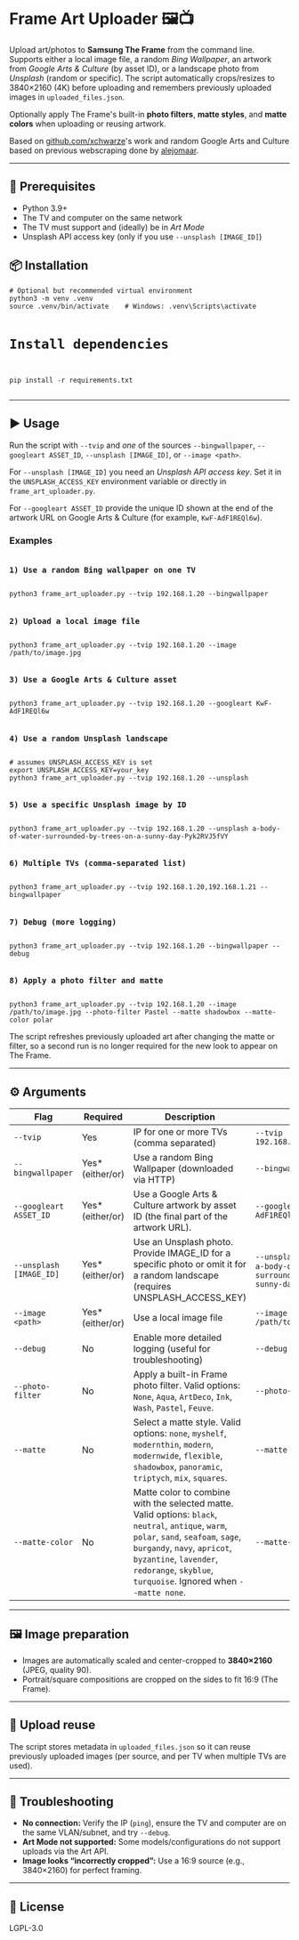 <h1>Frame Art Uploader 🖼️📺</h1>
<p>Upload art/photos to <strong>Samsung The Frame</strong> from the command line. Supports either a local image file, a random <em>Bing Wallpaper</em>, an artwork from <em>Google Arts &amp; Culture</em> (by asset ID), or a landscape photo from <em>Unsplash</em> (random or specific). The script automatically crops/resizes to 3840×2160 (4K) before uploading and remembers previously uploaded images in <code>uploaded_files.json</code>.</p>
<p>Optionally apply The Frame's built-in <strong>photo filters</strong>, <strong>matte styles</strong>, and <strong>matte colors</strong> when uploading or reusing artwork.</p>
Based on <a href="https://github.com/xchwarze/samsung-tv-ws-api">github.com/xchwarze</a>'s work and random Google Arts and Culture based on previous webscraping done by <a href="https://github.com/alejomaar/google-arts-and-culture/">alejomaar</a>.<br>
<hr>

<h2>🔧 Prerequisites</h2>
<ul>
  <li>Python 3.9+</li>
  <li>The TV and computer on the same network</li>
  <li>The TV must support and (ideally) be in <em>Art Mode</em></li>
  <li>Unsplash API access key (only if you use <code>--unsplash [IMAGE_ID]</code>)</li>
</ul>

<h2>📦 Installation</h2>
<pre><code># Optional but recommended virtual environment
python3 -m venv .venv
source .venv/bin/activate    # Windows: .venv\Scripts\activate

# Install dependencies
pip install -r requirements.txt
</code></pre>

<hr>

<h2>▶️ Usage</h2>
<p>Run the script with <code>--tvip</code> and <em>one</em> of the sources <code>--bingwallpaper</code>, <code>--googleart ASSET_ID</code>, <code>--unsplash [IMAGE_ID]</code>, or <code>--image &lt;path&gt;</code>.</p>

<p>For <code>--unsplash [IMAGE_ID]</code> you need an <em>Unsplash API access key</em>. Set it in the <code>UNSPLASH_ACCESS_KEY</code> environment variable or directly in <code>frame_art_uploader.py</code>.</p>

<p>For <code>--googleart ASSET_ID</code> provide the unique ID shown at the end of the artwork URL on Google Arts &amp; Culture (for example, <code>KwF-AdF1REQl6w</code>).</p>

<h3>Examples</h3>
<pre><code><h3>1) Use a random Bing wallpaper on one TV</h3>
python3 frame_art_uploader.py --tvip 192.168.1.20 --bingwallpaper

<h3>2) Upload a local image file</h3>
python3 frame_art_uploader.py --tvip 192.168.1.20 --image /path/to/image.jpg

<h3>3) Use a Google Arts &amp; Culture asset</h3>
python3 frame_art_uploader.py --tvip 192.168.1.20 --googleart KwF-AdF1REQl6w

<h3>4) Use a random Unsplash landscape</h3>
# assumes UNSPLASH_ACCESS_KEY is set
export UNSPLASH_ACCESS_KEY=your_key
python3 frame_art_uploader.py --tvip 192.168.1.20 --unsplash

<h3>5) Use a specific Unsplash image by ID</h3>
python3 frame_art_uploader.py --tvip 192.168.1.20 --unsplash a-body-of-water-surrounded-by-trees-on-a-sunny-day-Pyk2RVJ5fVY

<h3>6) Multiple TVs (comma-separated list)</h3>
python3 frame_art_uploader.py --tvip 192.168.1.20,192.168.1.21 --bingwallpaper

<h3>7) Debug (more logging)</h3>
python3 frame_art_uploader.py --tvip 192.168.1.20 --bingwallpaper --debug

<h3>8) Apply a photo filter and matte</h3>
python3 frame_art_uploader.py --tvip 192.168.1.20 --image /path/to/image.jpg --photo-filter Pastel --matte shadowbox --matte-color polar
</code></pre>

<p>The script refreshes previously uploaded art after changing the matte or filter, so a second run is no longer required for the new look to appear on The Frame.</p>

<hr>

<h2>⚙️ Arguments</h2>
<table>
  <thead>
    <tr>
      <th>Flag</th>
      <th>Required</th>
      <th>Description</th>
      <th>Example</th>
    </tr>
  </thead>
  <tbody>
    <tr>
      <td><code>--tvip</code></td>
      <td>Yes</td>
      <td>IP for one or more TVs (comma separated)</td>
      <td><code>--tvip 192.168.1.20,192.168.1.21</code></td>
    </tr>
    <tr>
      <td><code>--bingwallpaper</code></td>
      <td>Yes* (either/or)</td>
      <td>Use a random Bing Wallpaper (downloaded via HTTP)</td>
      <td><code>--bingwallpaper</code></td>
    </tr>
    <tr>
      <td><code>--googleart ASSET_ID</code></td>
      <td>Yes* (either/or)</td>
      <td>Use a Google Arts &amp; Culture artwork by asset ID (the final part of the artwork URL).</td>
      <td><code>--googleart KwF-AdF1REQl6w</code></td>
    </tr>
    <tr>
      <td><code>--unsplash [IMAGE_ID]</code></td>
      <td>Yes* (either/or)</td>
      <td>Use an Unsplash photo. Provide IMAGE_ID for a specific photo or omit it for a random landscape (requires UNSPLASH_ACCESS_KEY)</td>
      <td><code>--unsplash</code> or <code>--unsplash a-body-of-water-surrounded-by-trees-on-a-sunny-day-Pyk2RVJ5fVY</code></td>
    </tr>
    <tr>
      <td><code>--image &lt;path&gt;</code></td>
      <td>Yes* (either/or)</td>
      <td>Use a local image file</td>
      <td><code>--image /path/to/image.jpg</code></td>
    </tr>
    <tr>
      <td><code>--debug</code></td>
      <td>No</td>
      <td>Enable more detailed logging (useful for troubleshooting)</td>
      <td><code>--debug</code></td>
    </tr>
    <tr>
      <td><code>--photo-filter</code></td>
      <td>No</td>
      <td>Apply a built-in Frame photo filter. Valid options: <code>None</code>, <code>Aqua</code>, <code>ArtDeco</code>, <code>Ink</code>, <code>Wash</code>, <code>Pastel</code>, <code>Feuve</code>.</td>
      <td><code>--photo-filter Pastel</code></td>
    </tr>
    <tr>
      <td><code>--matte</code></td>
      <td>No</td>
      <td>Select a matte style. Valid options: <code>none</code>, <code>myshelf</code>, <code>modernthin</code>, <code>modern</code>, <code>modernwide</code>, <code>flexible</code>, <code>shadowbox</code>, <code>panoramic</code>, <code>triptych</code>, <code>mix</code>, <code>squares</code>.</td>
      <td><code>--matte shadowbox</code></td>
    </tr>
    <tr>
      <td><code>--matte-color</code></td>
      <td>No</td>
      <td>Matte color to combine with the selected matte. Valid options: <code>black</code>, <code>neutral</code>, <code>antique</code>, <code>warm</code>, <code>polar</code>, <code>sand</code>, <code>seafoam</code>, <code>sage</code>, <code>burgandy</code>, <code>navy</code>, <code>apricot</code>, <code>byzantine</code>, <code>lavender</code>, <code>redorange</code>, <code>skyblue</code>, <code>turquoise</code>. Ignored when <code>--matte none</code>.</td>
      <td><code>--matte-color polar</code></td>
    </tr>
  </tbody>
</table>

<hr>

<h2>🖼️ Image preparation</h2>
<ul>
  <li>Images are automatically scaled and center-cropped to <strong>3840×2160</strong> (JPEG, quality 90).</li>
  <li>Portrait/square compositions are cropped on the sides to fit 16:9 (The Frame).</li>
</ul>

<hr>

<h2>🧠 Upload reuse</h2>
<p>The script stores metadata in <code>uploaded_files.json</code> so it can reuse previously uploaded images (per source, and per TV when multiple TVs are used).</p>

<hr>

<h2>🧯 Troubleshooting</h2>
<ul>
  <li><strong>No connection:</strong> Verify the IP (<code>ping</code>), ensure the TV and computer are on the same VLAN/subnet, and try <code>--debug</code>.</li>
  <li><strong>Art Mode not supported:</strong> Some models/configurations do not support uploads via the Art API.</li>
  <li><strong>Image looks “incorrectly cropped”:</strong> Use a 16:9 source (e.g., 3840×2160) for perfect framing.</li>
</ul>

<hr>

<h2>📄 License</h2>
<p>LGPL-3.0</p>
